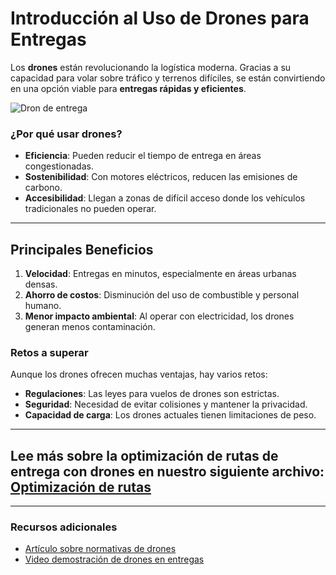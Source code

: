 # Introducción al Uso de Drones para Entregas

Los **drones** están revolucionando la logística moderna. Gracias a su capacidad para volar sobre tráfico y terrenos difíciles, se están convirtiendo en una opción viable para **entregas rápidas y eficientes**.

![Dron de entrega](https://example.com/imagen-drone.png)

### ¿Por qué usar drones?

- **Eficiencia**: Pueden reducir el tiempo de entrega en áreas congestionadas.
- **Sostenibilidad**: Con motores eléctricos, reducen las emisiones de carbono.
- **Accesibilidad**: Llegan a zonas de difícil acceso donde los vehículos tradicionales no pueden operar.

---

## Principales Beneficios

1. **Velocidad**: Entregas en minutos, especialmente en áreas urbanas densas.
2. **Ahorro de costos**: Disminución del uso de combustible y personal humano.
3. **Menor impacto ambiental**: Al operar con electricidad, los drones generan menos contaminación.

### Retos a superar

Aunque los drones ofrecen muchas ventajas, hay varios retos:

- **Regulaciones**: Las leyes para vuelos de drones son estrictas.
- **Seguridad**: Necesidad de evitar colisiones y mantener la privacidad.
- **Capacidad de carga**: Los drones actuales tienen limitaciones de peso.

---

## Lee más sobre la **optimización de rutas de entrega con drones** en nuestro siguiente archivo: [Optimización de rutas](optimizacion_rutas.md)

---

### Recursos adicionales

- [Artículo sobre normativas de drones](https://www.oneair.es/normativa-drones-espana-aesa/)
- [Video demostración de drones en entregas](https://www.youtube.com/watch?v=5tDaQp1RXko)


